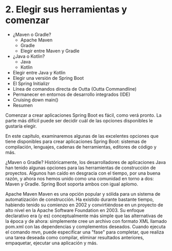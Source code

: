 # 2. Elegir sus herramientas y comenzar

* ¿Maven o Gradle?
    * Apache Maven
    * Gradle
    * Elegir entre Maven y Gradle
* ¿Java o Kotlin?
    * Java
    * Kotlin
* Elegir entre Java y Kotlin
* Elegir una versión de Spring Boot
* El Spring Initializr
* Línea de comandos directa de Outta (Outta Commandline)
* Permanecer en entornos de desarrollo integrados (IDE)
* Cruising down main()
* Resumen

Comenzar a crear aplicaciones Spring Boot es fácil, como verá pronto. La parte más difícil puede ser decidir cuál de las opciones disponibles le gustaría elegir.

En este capítulo, examinaremos algunas de las excelentes opciones que tiene disponibles para crear aplicaciones Spring Boot: sistemas de compilación, lenguajes, cadenas de herramientas, editores de código y más.

¿Maven o Gradle?
Históricamente, los desarrolladores de aplicaciones Java han tenido algunas opciones para las herramientas de construcción de proyectos. Algunos han caído en desgracia con el tiempo, por una buena razón, y ahora nos hemos unido como una comunidad en torno a dos: Maven y Gradle. Spring Boot soporta ambos con igual aplomo.

Apache Maven
Maven es una opción popular y sólida para un sistema de automatización de construcción. Ha existido durante bastante tiempo, habiendo tenido su comienzo en 2002 y convirtiéndose en un proyecto de alto nivel en la Apache Software Foundation en 2003. Su enfoque declarativo era (y es) conceptualmente más simple que las alternativas de la época y de ahora: simplemente cree un archivo con formato XML llamado pom.xml con las dependencias y complementos deseados. Cuando ejecuta el comando mvn, puede especificar una "fase" para completar, que realiza una tarea deseada como compilar, eliminar resultados anteriores, empaquetar, ejecutar una aplicación y más.
